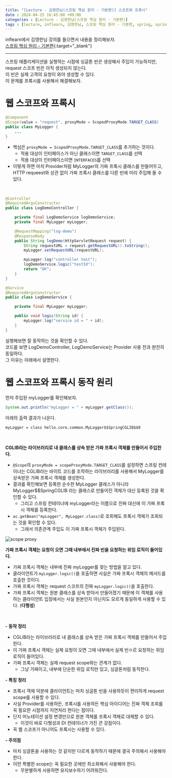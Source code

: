 ```yaml
---
title: "[Lecture - 김영한님(스프링 핵심 원리 - 기본편)] 스코프와 프록시"
date : 2024-04-25 16:45:00 +09:00
categories : [Lecture - 김영한님(스프링 핵심 원리 - 기본편)]
tags : [lecture, inflearn, 김영한님, 스프링 핵심 원리 - 기본편, spring, spring boot, request scope, proxy]
---
```


inflearn에서 김영한님 강의를 들으면서 내용을 정리해보자.   
[스프링 핵심 원리 - 기본편](https://www.inflearn.com/course/%EC%8A%A4%ED%94%84%EB%A7%81-%ED%95%B5%EC%8B%AC-%EC%9B%90%EB%A6%AC-%EA%B8%B0%EB%B3%B8%ED%8E%B8){:target="_blank"}

---

스프링 애플리케이션을 실행하는 시점에 싱글톤 빈은 생성해서 주입이 가능하지만, request 스코프 빈은 아직 생성되지 않는다.   
이 빈은 실제 고객의 요청이 와야 생성할 수 있다.   
이 문제를 프록시를 사용해서 해결해보자.

# 웹 스코프와 프록시
```java
@Component
@Scope(value = "request", proxyMode = ScopedProxyMode.TARGET_CLASS)
public class MyLogger {
    ...
}
```
* 핵심은 `proxyMode = ScopedProxyMode.TARGET_CLASS`를 추가하는 것이다.
  * 적용 대상이 인터페이스가 아닌 클래스이면 `TARGET_CLASS`를 선택
  * 적용 대상이 인터페이스이면 `INTERFACES`를 선택
* 이렇게 하면 마치 Provider처럼 MyLogger의 가짜 프록시 클래스를 만들어두고, HTTP requeest와 상관 없이 가짜 프록시 클래스를 다른 빈에 미리 주입해 둘 수 있다.

<br>

```java
@Controller
@RequiredArgsConstructor
public class LogDemoController {

    private final LogDemoService logDemoService;
    private final MyLogger myLogger;

    @RequestMapping("log-demo")
    @ResponseBody
    public String logDemo(HttpServletRequest request) {
        String requestURL = request.getRequestURL().toString();
        myLogger.setRequestURL(requestURL);

        myLogger.log("controller test");
        logDemoService.logic("testId");
        return "OK";
    }
}
```
```java
@Service
@RequiredArgsConstructor
public class LogDemoService {

    private final MyLogger myLogger;

    public void logic(String id) {
        myLogger.log("service id = " + id);
    }
}
```
실행해보면 잘 동작하는 것을 확인할 수 있다.   
코드를 보면 LogDemoController, LogDemoService는 Provider 사용 전과 완전히 동일하다.   
그 이유는 아래에서 설명한다.

# 웹 스코프와 프록시 동작 원리
먼저 주입된 myLogger를 확인해보자.
```java
System.out.println("myLogger = " + myLogger.getClass());
```
아래의 출력 결과가 나온다.
```text
myLogger = class hello.core.common.MyLogger$$SpringCGLIB$$0
```

<br>

**CGLIB라는 라이브러리로 내 클래스를 상속 받은 가짜 프록시 객체를 만들어서 주입한다.**
* `@Scope`의 `proxyMode = scopeProxyMode.TARGET_CLASS`를 설정하면 스프링 컨테이너는 CGLIB라는 바이트 코드를 조작하는 라이브러리를 사용해서 MyLogger를 상속받은 가짜 프록시 객체를 생성한다.
* 결과를 확인해보면 등록한 순수한 MyLogger 클래스가 아니라 MyLogger$$SpringCGLIB 라는 클래스로 만들어진 객체가 대신 등록된 것을 확인할 수 있다.
  * 그리고 스프링 컨테이너에 myLogger라는 이름으로 진짜 대신에 이 가짜 프록시 객체를 등록한다.
* `ac.getBean("myLogger", MyLogger.class)`로 조회해도 프록시 객체가 조회되는 것을 확인할 수 있다.
  * 그래서 의존관계 주입도 이 가짜 프록시 객체가 주입된다.

![scope proxy](https://drive.google.com/thumbnail?id=1A7LXGz2FWXrNf7IH4FWVh75lRBSiPvFy&sz=w700)

**가짜 프록시 객체는 요청이 오면 그때 내부에서 진짜 빈을 요청하는 위임 로직이 들어있다.**
* 가짜 프록시 객체는 내부에 진짜 myLogger를 찾는 방법을 알고 있다.
* 클라이언트가 `myLogger.logic()`을 호출하면 사실은 가짜 프록시 객체의 메서드를 호출한 것이다.
* 가짜 프록시 객체는 request 스코프의 진짜 `myLogger.logic()`을 호출한다.
* 가짜 프록시 객체는 원본 클래스를 상속 받아서 만들어졌기 때문에 이 객체를 사용하는 클라이언트 입장에서는 사실 원본인지 아닌지도 모르게 동일하게 사용할 수 있다. (**다형성**)

<br>

**- 동작 정리**
* CGLIB라는 라이브러리로 내 클래스를 상속 받은 가짜 프록시 객체를 만들어서 주입한다.
* 이 가짜 프록시 객체는 실제 요청이 오면 그때 내부에서 실제 빈ㅇ르 요청하는 위임 로직이 들어있다.
* 가짜 프록시 객체는 실제 request scope와는 관계가 없다.
  * 그냥 가짜이고, 내부에 단순한 위임 로직만 있고, 싱글톤처럼 동작한다.

**- 특징 정리**
* 프록시 객체 덕분에 클라이언트는 마치 싱글톤 빈을 사용하듯이 편리하게 request scope를 사용할 수 있다.
* 사실 Provider를 사용하든, 프록시를 사용하든 핵심 아이디어는 진짜 객체 조회를 꼭 필요한 시점까지 지연처리 한다는 점이다.
* 단지 어노테이션 설정 변경만으로 원본 객체를 프록시 객체로 대체할 수 있다.
  * 이것이 바로 다형성과 DI 컨테이너가 가진 큰 강점이다.
* 꼭 웹 스코프가 아니어도 프록시는 사용할 수 있다.

**- 주의점**
* 마치 싱글톤을 사용하는 것 같지만 다르게 동작하기 때문에 결국 주의해서 사용해야 한다.
* 이런 특별한 scope는 꼭 필요한 곳에만 최소화해서 사용해야 한다.
  * 무분별하게 사용하면 유지보수하기 어려워진다.
